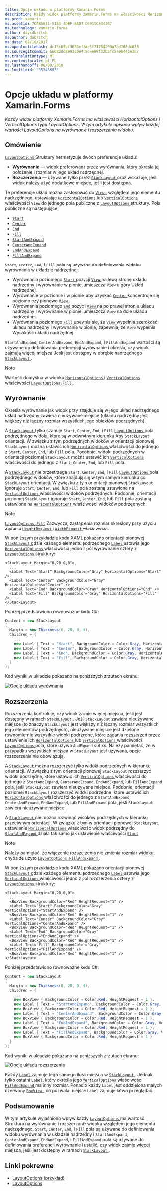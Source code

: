 ```yaml
---
title: Opcje układu w platformy Xamarin.Forms
description: Każdy widok platformy Xamarin.Forms ma właściwości HorizontalOptions i VerticalOptions typu LayoutOptions. W tym artykule opisano wpływ każdej wartości LayoutOptions na wyrównanie i rozszerzenia widoku.
ms.prod: xamarin
ms.assetid: 7CAB5631-5153-4DEF-8AD7-C6011CE44307
ms.technology: xamarin-forms
author: davidbritch
ms.author: dabritch
ms.date: 02/10/2017
ms.openlocfilehash: dc15c05bf3633ef2ae5f71754290a7bd768dc836
ms.sourcegitcommit: 66682dd8e93c0e4f5dee69f32b5fc5a96443e307
ms.translationtype: MT
ms.contentlocale: pl-PL
ms.lasthandoff: 06/08/2018
ms.locfileid: "35245693"
---
```

# <a name="layout-options-in-xamarinforms"></a>Opcje układu w platformy Xamarin.Forms

_Każdy widok platformy Xamarin.Forms ma właściwości HorizontalOptions i VerticalOptions typu LayoutOptions. W tym artykule opisano wpływ każdej wartości LayoutOptions na wyrównanie i rozszerzenia widoku._

## <a name="overview"></a>Omówienie

[ `LayoutOptions` ](https://developer.xamarin.com/api/type/Xamarin.Forms.LayoutOptions/) Struktury hermetyzuje dwóch preferencje układu:

- **Wyrównanie** — widok preferowana przez wyrównania, który określa jej położenie i rozmiar w jego układ nadrzędnej.
- **Rozszerzenia** — używane tylko przez [ `StackLayout` ](https://developer.xamarin.com/api/type/Xamarin.Forms.StackLayout/)oraz wskazuje, jeśli widok należy użyć dodatkowe miejsce, jeśli jest dostępna.

Te preferencje układ można zastosować do [ `View` ](https://developer.xamarin.com/api/type/Xamarin.Forms.View/), względem jego elementu nadrzędnego, ustawiając [ `HorizontalOptions` ](https://developer.xamarin.com/api/property/Xamarin.Forms.View.HorizontalOptions/) lub [ `VerticalOptions` ](https://developer.xamarin.com/api/property/Xamarin.Forms.View.VerticalOptions/) właściwości `View` do jednego pola publiczne z [ `LayoutOptions` ](https://developer.xamarin.com/api/type/Xamarin.Forms.LayoutOptions/) struktury. Pola publiczne są następujące:

- [`Start`](https://developer.xamarin.com/api/field/Xamarin.Forms.LayoutOptions.Start/)
- [`Center`](https://developer.xamarin.com/api/field/Xamarin.Forms.LayoutOptions.Center/)
- [`End`](https://developer.xamarin.com/api/field/Xamarin.Forms.LayoutOptions.End/)
- [`Fill`](https://developer.xamarin.com/api/field/Xamarin.Forms.LayoutOptions.Fill/)
- [`StartAndExpand`](https://developer.xamarin.com/api/field/Xamarin.Forms.LayoutOptions.StartAndExpand/)
- [`CenterAndExpand`](https://developer.xamarin.com/api/field/Xamarin.Forms.LayoutOptions.CenterAndExpand/)
- [`EndAndExpand`](https://developer.xamarin.com/api/field/Xamarin.Forms.LayoutOptions.EndAndExpand/)
- [`FillAndExpand`](https://developer.xamarin.com/api/field/Xamarin.Forms.LayoutOptions.FillAndExpand/)

`Start`, `Center`, `End`, I `Fill` pola są używane do definiowania widoku wyrównania w układzie nadrzędnej:

- Wyrównania poziomego [ `Start` ](https://developer.xamarin.com/api/field/Xamarin.Forms.LayoutOptions.Start/) pozycji [ `View` ](https://developer.xamarin.com/api/type/Xamarin.Forms.View/) na lewą stronę układu nadrzędny i wyrównanie w pionie, umieszcza `View` u góry Układ nadrzędnej.
- Wyrównanie w poziomie i w pionie, aby uzyskać [ `Center` ](https://developer.xamarin.com/api/field/Xamarin.Forms.LayoutOptions.Center/) koncentruje się poziomo czy pionowo [ `View` ](https://developer.xamarin.com/api/type/Xamarin.Forms.View/).
- Wyrównania poziomego [ `End` ](https://developer.xamarin.com/api/field/Xamarin.Forms.LayoutOptions.End/) pozycji [ `View` ](https://developer.xamarin.com/api/type/Xamarin.Forms.View/) na po prawej stronie układu nadrzędny i wyrównanie w pionie, umieszcza `View` na dole układu nadrzędnej.
- Wyrównania poziomego [ `Fill` ](https://developer.xamarin.com/api/field/Xamarin.Forms.LayoutOptions.Fill/) upewnia się, że [ `View` ](https://developer.xamarin.com/api/type/Xamarin.Forms.View/) wypełnia szerokość układu nadrzędny i wyrównanie w pionie, zapewnia, że `View` wypełnia Wysokość układu nadrzędnej.

`StartAndExpand`, `CenterAndExpand`, `EndAndExpand`, I `FillAndExpand` wartości są używane do definiowania preferencji wyrównanie i określa, czy widok zajmują więcej miejsca Jeśli jest dostępny w obrębie nadrzędnego [ `StackLayout` ](https://developer.xamarin.com/api/type/Xamarin.Forms.StackLayout/).

> [!NOTE]
> Wartość domyślna w widoku [ `HorizontalOptions` ](https://developer.xamarin.com/api/property/Xamarin.Forms.View.HorizontalOptions/) i [ `VerticalOptions` ](https://developer.xamarin.com/api/property/Xamarin.Forms.View.VerticalOptions/) właściwości [ `LayoutOptions.Fill` ](https://developer.xamarin.com/api/field/Xamarin.Forms.LayoutOptions.Fill/).

<a name="alignment" />

## <a name="alignment"></a>Wyrównanie

Określa wyrównanie jak widok przy znajduje się w jego układ nadrzędnego układ nadrzędny zawiera nieużywane miejsce (układu nadrzędny jest większy niż łączny rozmiar wszystkich jego obiektów podrzędnych).

A [ `StackLayout` ](https://developer.xamarin.com/api/type/Xamarin.Forms.StackLayout/) tylko szanuje `Start`, `Center`, `End`, i `Fill` [ `LayoutOptions` ](https://developer.xamarin.com/api/type/Xamarin.Forms.LayoutOptions/) pola podrzędnego widoki, które są w odwrotnym kierunku Aby `StackLayout` orientacji. W związku z tym podrzędnych widoków w orientacji pionowej `StackLayout` można ustawić ich [ `HorizontalOptions` ](https://developer.xamarin.com/api/property/Xamarin.Forms.View.HorizontalOptions/) właściwości do jednego z `Start`, `Center`, `End`, lub `Fill` pola. Podobnie, widoki podrzędnych w orientacji poziomej `StackLayout` można ustawić ich [ `VerticalOptions` ](https://developer.xamarin.com/api/property/Xamarin.Forms.View.VerticalOptions/) właściwości do jednego z `Start`, `Center`, `End`, lub `Fill` pola.

A [ `StackLayout` ](https://developer.xamarin.com/api/type/Xamarin.Forms.StackLayout/) nie przestrzega `Start`, `Center`, `End`, i `Fill` [ `LayoutOptions` ](https://developer.xamarin.com/api/type/Xamarin.Forms.LayoutOptions/) pola podrzędnego widoków, które znajdują się w tym samym kierunku co `StackLayout` orientacji. W związku z tym orientacji pionowej `StackLayout` ignoruje `Start`, `Center`, `End`, lub `Fill` pola zostaną ustawione na [ `VerticalOptions` ](https://developer.xamarin.com/api/property/Xamarin.Forms.View.VerticalOptions/) właściwości widoków podrzędnych. Podobnie, orientacji poziomej `StackLayout` ignoruje `Start`, `Center`, `End`, lub `Fill` pola zostaną ustawione na [ `HorizontalOptions` ](https://developer.xamarin.com/api/property/Xamarin.Forms.View.HorizontalOptions/) właściwości widoków podrzędnych.

> [!NOTE]
> [`LayoutOptions.Fill`](https://developer.xamarin.com/api/field/Xamarin.Forms.LayoutOptions.Fill/) Zazwyczaj zastąpienia rozmiar określony przy użyciu żądania [ `HeightRequest` ](https://developer.xamarin.com/api/property/Xamarin.Forms.VisualElement.HeightRequest/) i [ `WidthRequest` ](https://developer.xamarin.com/api/property/Xamarin.Forms.VisualElement.WidthRequest/) właściwości.

W poniższym przykładzie kodu XAML pokazano orientacji pionowej [ `StackLayout` ](https://developer.xamarin.com/api/type/Xamarin.Forms.StackLayout/) gdzie każdego elementu podrzędnego [ `Label` ](https://developer.xamarin.com/api/type/Xamarin.Forms.Label/) ustawia jego [ `HorizontalOptions` ](https://developer.xamarin.com/api/property/Xamarin.Forms.View.HorizontalOptions/) właściwości jedno z pól wyrównanie cztery z [ `LayoutOptions` ](https://developer.xamarin.com/api/type/Xamarin.Forms.LayoutOptions/) struktury:

```xaml
<StackLayout Margin="0,20,0,0">
  ...
  <Label Text="Start" BackgroundColor="Gray" HorizontalOptions="Start" />
  <Label Text="Center" BackgroundColor="Gray" HorizontalOptions="Center" />
  <Label Text="End" BackgroundColor="Gray" HorizontalOptions="End" />
  <Label Text="Fill" BackgroundColor="Gray" HorizontalOptions="Fill" />
</StackLayout>
```

Poniżej przedstawiono równoważne kodu C#:

```csharp
Content = new StackLayout
{
  Margin = new Thickness(0, 20, 0, 0),
  Children = {
    ...
    new Label { Text = "Start", BackgroundColor = Color.Gray, HorizontalOptions = LayoutOptions.Start },
    new Label { Text = "Center", BackgroundColor = Color.Gray, HorizontalOptions = LayoutOptions.Center },
    new Label { Text = "End", BackgroundColor = Color.Gray, HorizontalOptions = LayoutOptions.End },
    new Label { Text = "Fill", BackgroundColor = Color.Gray, HorizontalOptions = LayoutOptions.Fill }
  }
};
```

Kod wyniki w układzie pokazano na poniższych zrzutach ekranu:

[![](layout-options-images/alignment.png "Opcje układu wyrównania")](layout-options-images/alignment-large.png#lightbox "opcji wyrównania układu")

<a name="expansion" />

## <a name="expansion"></a>Rozszerzenia

Rozszerzenia kontroluje, czy widok zajmie więcej miejsca, jeśli jest dostępny w ramach [ `StackLayout` ](https://developer.xamarin.com/api/type/Xamarin.Forms.StackLayout/). Jeśli `StackLayout` zawiera nieużywane miejsce (to znaczy `StackLayout` jest większy niż łączny rozmiar wszystkich jego elementów podrzędnych), nieużywane miejsce jest dzielone równomiernie wszystkie widoki podrzędne, które żądania rozszerzeń przez ustawienie ich [ `HorizontalOptions` ](https://developer.xamarin.com/api/property/Xamarin.Forms.View.HorizontalOptions/)lub [ `VerticalOptions` ](https://developer.xamarin.com/api/property/Xamarin.Forms.View.VerticalOptions/) właściwości [ `LayoutOptions` ](https://developer.xamarin.com/api/type/Xamarin.Forms.LayoutOptions/) pola, które używa `AndExpand` sufiks. Należy pamiętać, że w przypadku wszystkich miejsca w `StackLayout` jest używana, opcje rozszerzenia nie obowiązują.

A [ `StackLayout` ](https://developer.xamarin.com/api/type/Xamarin.Forms.StackLayout/) można rozszerzyć tylko widoki podrzędnych w kierunku orientacji. W związku z tym orientacji pionowej `StackLayout` rozszerzyć widoki podrzędne, które ustawić ich [ `VerticalOptions` ](https://developer.xamarin.com/api/property/Xamarin.Forms.View.VerticalOptions/) właściwości do jednego z `StartAndExpand`, `CenterAndExpand`, `EndAndExpand`, lub `FillAndExpand` pola, jeśli `StackLayout` zawiera nieużywane miejsce. Podobnie, orientacji poziomej `StackLayout` rozszerzyć widoki podrzędne, które ustawić ich [ `HorizontalOptions` ](https://developer.xamarin.com/api/property/Xamarin.Forms.View.HorizontalOptions/) właściwości do jednego z `StartAndExpand`, `CenterAndExpand`, `EndAndExpand`, lub `FillAndExpand` pola, jeśli `StackLayout` zawiera nieużywane miejsce.

A [ `StackLayout` ](https://developer.xamarin.com/api/type/Xamarin.Forms.StackLayout/) nie można rozwinąć widoków podrzędnych w kierunku przeciwnym orientacji. W związku z tym w orientacji pionowej `StackLayout`, ustawienie [ `HorizontalOptions` ](https://developer.xamarin.com/api/property/Xamarin.Forms.View.HorizontalOptions/) właściwość widok podrzędny do [ `StartAndExpand` ](https://developer.xamarin.com/api/field/Xamarin.Forms.LayoutOptions.StartAndExpand/) działa tak samo jak ustawienie właściwości [ `Start`](https://developer.xamarin.com/api/field/Xamarin.Forms.LayoutOptions.Start/).

> [!NOTE]
> Należy pamiętać, że włączenie rozszerzenia nie zmienia rozmiar widoku, chyba że użyto [ `LayoutOptions.FillAndExpand` ](https://developer.xamarin.com/api/field/Xamarin.Forms.LayoutOptions.FillAndExpand/).

W poniższym przykładzie kodu XAML pokazano orientacji pionowej [ `StackLayout` ](https://developer.xamarin.com/api/type/Xamarin.Forms.StackLayout/) gdzie każdego elementu podrzędnego [ `Label` ](https://developer.xamarin.com/api/type/Xamarin.Forms.Label/) ustawia jego [ `VerticalOptions` ](https://developer.xamarin.com/api/property/Xamarin.Forms.View.VerticalOptions/) właściwości jedno z pól rozszerzenia cztery z [ `LayoutOptions` ](https://developer.xamarin.com/api/type/Xamarin.Forms.LayoutOptions/) struktury:

```xaml
<StackLayout Margin="0,20,0,0">
  ...
  <BoxView BackgroundColor="Red" HeightRequest="1" />
  <Label Text="Start" BackgroundColor="Gray" VerticalOptions="StartAndExpand" />
  <BoxView BackgroundColor="Red" HeightRequest="1" />
  <Label Text="Center" BackgroundColor="Gray" VerticalOptions="CenterAndExpand" />
  <BoxView BackgroundColor="Red" HeightRequest="1" />
  <Label Text="End" BackgroundColor="Gray" VerticalOptions="EndAndExpand" />
  <BoxView BackgroundColor="Red" HeightRequest="1" />
  <Label Text="Fill" BackgroundColor="Gray" VerticalOptions="FillAndExpand" />
  <BoxView BackgroundColor="Red" HeightRequest="1" />
</StackLayout>
```

Poniżej przedstawiono równoważne kodu C#:

```csharp
Content = new StackLayout
{
  Margin = new Thickness(0, 20, 0, 0),
  Children = {
    ...
    new BoxView { BackgroundColor = Color.Red, HeightRequest = 1 },
    new Label { Text = "StartAndExpand", BackgroundColor = Color.Gray, VerticalOptions = LayoutOptions.StartAndExpand },
    new BoxView { BackgroundColor = Color.Red, HeightRequest = 1 },
    new Label { Text = "CenterAndExpand", BackgroundColor = Color.Gray, VerticalOptions = LayoutOptions.CenterAndExpand },
    new BoxView { BackgroundColor = Color.Red, HeightRequest = 1 },
    new Label { Text = "EndAndExpand", BackgroundColor = Color.Gray, VerticalOptions = LayoutOptions.EndAndExpand },
    new BoxView { BackgroundColor = Color.Red, HeightRequest = 1 },
    new Label { Text = "FillAndExpand", BackgroundColor = Color.Gray, VerticalOptions = LayoutOptions.FillAndExpand },
    new BoxView { BackgroundColor = Color.Red, HeightRequest = 1 }
  }
};
```

Kod wyniki w układzie pokazano na poniższych zrzutach ekranu:

[![](layout-options-images/expansion.png "Opcje układu rozszerzenia")](layout-options-images/expansion-large.png#lightbox "opcje układu rozszerzenia")

Każdy [ `Label` ](https://developer.xamarin.com/api/type/Xamarin.Forms.Label/) zajmuje tego samego ilość miejsca w [ `StackLayout` ](https://developer.xamarin.com/api/type/Xamarin.Forms.StackLayout/). Jednak tylko ostatni `Label`, który określa jego [ `VerticalOptions` ](https://developer.xamarin.com/api/property/Xamarin.Forms.View.VerticalOptions/) właściwości [ `FillAndExpand` ](https://developer.xamarin.com/api/field/Xamarin.Forms.LayoutOptions.FillAndExpand/) ma inny rozmiar. Ponadto każdy `Label` jest oddzielona małych czerwony [ `BoxView` ](https://developer.xamarin.com/api/type/Xamarin.Forms.BoxView/), co pozwala miejsce `Label` zajmuje łatwo przeglądać.

## <a name="summary"></a>Podsumowanie

W tym artykule wyjaśniono wpływ każdy [ `LayoutOptions` ](https://developer.xamarin.com/api/type/Xamarin.Forms.LayoutOptions/) ma wartość Struktura na wyrównanie i rozszerzanie widoku względem jego elementu nadrzędnego. `Start`, `Center`, `End`, I `Fill` pola są używane do definiowania widoku wyrównania w układzie nadrzędny i `StartAndExpand`, `CenterAndExpand`, `EndAndExpand`, i `FillAndExpand` pola są używane do definiowania preferencji wyrównanie i ustalić, czy widok zajmie więcej miejsca, jeśli jest dostępny w ramach [ `StackLayout` ](https://developer.xamarin.com/api/type/Xamarin.Forms.StackLayout/).



## <a name="related-links"></a>Linki pokrewne

- [LayoutOptions (przykład)](https://developer.xamarin.com/samples/xamarin-forms/userinterface/layoutoptions/)
- [LayoutOptions](https://developer.xamarin.com/api/type/Xamarin.Forms.LayoutOptions/)
